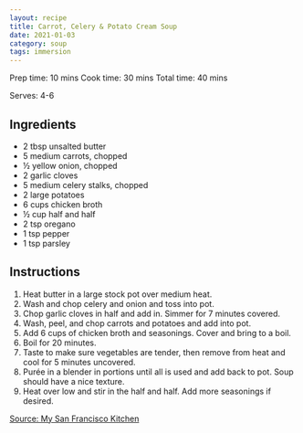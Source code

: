 ```yaml
---
layout: recipe
title: Carrot, Celery & Potato Cream Soup
date: 2021-01-03
category: soup
tags: immersion
---
```


Prep time: 10 mins
Cook time: 30 mins
Total time: 40 mins

Serves: 4-6

## Ingredients
* 2 tbsp unsalted butter
* 5 medium carrots, chopped
* ½ yellow onion, chopped
* 2 garlic cloves
* 5 medium celery stalks, chopped
* 2 large potatoes
* 6 cups chicken broth
* ½ cup half and half
* 2 tsp oregano
* 1 tsp pepper
* 1 tsp parsley

## Instructions
1. Heat butter in a large stock pot over medium heat.
1. Wash and chop celery and onion and toss into pot.
1. Chop garlic cloves in half and add in. Simmer for 7 minutes covered.
1. Wash, peel, and chop carrots and potatoes and add into pot. 
1. Add 6 cups of chicken broth and seasonings. Cover and bring to a boil.
1. Boil for 20 minutes.
1. Taste to make sure vegetables are tender, then remove from heat and cool for 5 minutes uncovered.
1. Purée in a blender in portions until all is used and add back to pot. Soup should have a nice texture.
1. Heat over low and stir in the half and half. Add more seasonings if desired.


[Source: My San Francisco Kitchen](https://www.mysanfranciscokitchen.com/carrot-celery-potato-cream-soup/)
